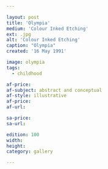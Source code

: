 ```yaml
---

layout: post
title: 'Olympia'
medium: 'Colour Inked Etching'
ext: .jpg
alt: 'Colour Inked Etching'
caption: "Olympia"
created: '16 May 1991'

image: olympia
tags:
  - childhood

af-price:
af-subject: abstract and conceptual
af-style: illustrative
af-price:
af-url:

sa-price:
sa-url:

edition: 100
width:
height:
category: gallery

---
```

